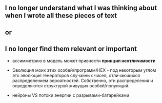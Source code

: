 ## I no longer understand what I was thinking about when I wrote all these pieces of text

## or

## I no longer find them relevant or important

* ассимметрию в модель может привнести __принцип неотличимости__

* Эволюция моих этих особей/программ/НЕХ - под некоторым углом это эволюция генераторов случайных чисел, отличающихся распределением вероятностей. Собственно, эти распределения и определяются структурой живущих особей/популяций.
* нейроны VS потоки энергии с разрывами-батарейками
